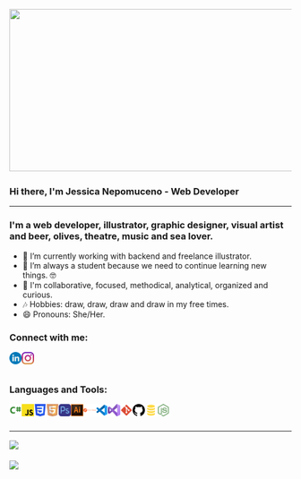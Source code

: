 <p align="center">
  <img src="https://super.abril.com.br/wp-content/uploads/2016/09/super_imggato_digitando_0.gif" width="800" height="290">
</p>

### Hi there, I'm Jessica Nepomuceno - Web Developer

---

### I'm a web developer, illustrator, graphic designer, visual artist and beer, olives, theatre, music and sea lover.

- 🔭 I’m currently working with backend and freelance illustrator.
- 🌱 I’m always a student because we need to continue learning new things. 🤓
- 👯 I'm collaborative, focused, methodical, analytical, organized and curious.
- 🎶 Hobbies: draw, draw, draw and draw in my free times.
- 😄 Pronouns: She/Her.

### Connect with me:

[<img align="left" alt="JessicaNepomuceno | LinkedIn" width="22px" src="./linkedin.svg" />][linkedin]
[<img align="left" alt="JessicaNepomuceno | Instagram" width="22px" src="./instagram.svg" />][instagram]

<br />
<br />

### Languages and Tools:

<img align="left" alt="CSharp" width="22px" src="./csharp.svg" />
<img align="left" alt="JavaScript" width="22px" src="./javascript.svg" />
<img align="left" alt="Css3" width="22px" src="./css3.svg" />
<img align="left" alt="Html5" width="22px" src="./html5.svg" />
<img align="left" alt="Photoshop" width="22px" src="./photoshop.svg" />
<img align="left" alt="Illustrator" width="22px" src="./illustrator.svg" />
<img align="left" alt="Postman" width="22px" src="./postman.svg" />
<img align="left" alt="VS Code" width="22px" src="./vscode.svg" />
<img align="left" alt="Visual Studio" width="22px" src="./visualstudio.svg" />
<img align="left" alt="Git" width="22px" src="./git.svg" />
<img align="left" alt="GitHub" width="22px" src="./github.svg" />
<img align="left" alt="SQL" width="22px" src="./sql.svg" />
<img align="left" alt="Node" width="22px" src="./node.svg" />


<br />
<br />

---

  <a href="https://github.com/JessicaNepomuceno">
  <img align="center" height="140em" src="https://github-readme-stats.vercel.app/api/top-langs/?username=JessicaNepomuceno&layout=compact&langs_count=7&theme=dracula"/>

  
<br />
<br />


  <img align="center" height="140em" src="https://github-readme-stats.vercel.app/api?username=JessicaNepomuceno&show_icons=true&theme=dracula&include_all_commits=true&count_private=true"/>

  
  
[linkedin]: https://www.linkedin.com/in/jessicanepomuceno/
[instagram]: https://www.instagram.com/npmcn4rt/
